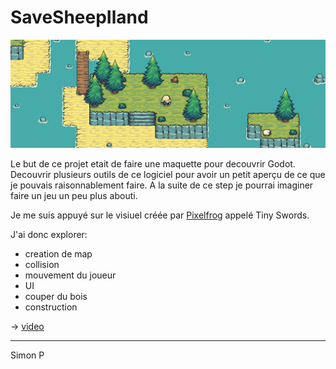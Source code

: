 # SaveSheepIland

![](img/bandeau.png)

Le but de ce projet etait de faire une maquette pour decouvrir Godot.
Decouvrir plusieurs outils de ce logiciel pour avoir un petit aperçu de ce que je pouvais raisonnablement faire. A la suite de ce step je pourrai imaginer faire un jeu un peu plus abouti.

Je me suis appuyé sur le visiuel créée par [Pixelfrog](https://pixelfrog-assets.itch.io/tiny-swords) appelé Tiny Swords.

J'ai donc explorer:
- creation de map
- collision
- mouvement du joueur
- UI
- couper du bois
- construction

-> [video](https://drive.google.com/file/d/1BPDY2-SyTRq-85Y-guj8reXzWyXcz88Y/view?usp=sharing)

---

Simon P
